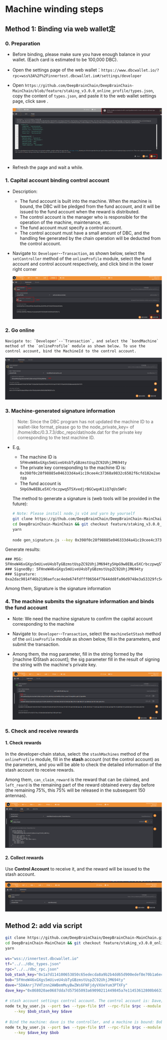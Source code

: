 # Machine winding steps

## Method 1: Binding via web wallet定

### 0. Preparation

+ Before binding, please make sure you have enough balance in your wallet. (Each card is estimated to be 100,000 DBC).
+ Open the settings page of the web wallet：`https://www.dbcwallet.io/?rpc=wss%3A%2F%2Finnertest.dbcwallet.io#/settings/developer`

+ Open `https://github.com/DeepBrainChain/DeepBrainChain-MainChain/blob/feature/staking_v3.0.0_online_profile/types.json`, copy the content of `types.json`, and paste it to the web wallet settings page, click save .

  ![](bonding_machine.assets/火狐截图_2021-06-01T08-25-33.414Z.png)

+ Refresh the page and wait a while.

### 1. Capital account binding control account

+ Description:

  +  The fund account is built into the machine. When the machine is bound, the DBC will be pledged from the fund account, and it will be issued to the fund account when the reward is distributed.
  + The control account is the manager who is responsible for the operation of the machine, maintenance, etc.
  + The fund account must specify a control account.
  + The control account must have a small amount of DBC, and the handling fee generated by the chain operation will be deducted from the control account.

+ Navigate to: `Developer`--`Transaction`, as shown below, select the `setController` method of the `onlineProfile` module, select the fund account and control account respectively, and click bind in the lower right corner

  ![image-20210621162810500](bonding_machine.assets/image-20210621162810500.png)
### 2. Go online

	Navigate to: `Developer`--`Transaction`, and select the `bondMachine` method of the `onlineProfile` module as shown below. To use the control account, bind the MachineId to the control account.

![image-20210621164107038](bonding_machine.assets/image-20210621164107038.png)

### 3. Machine-generated signature information

> Note: Since the DBC program has not updated the machine ID to a wallet-like format, please go to the node_private_key= of /home/dbc/0.3.7.3/dbc_repo/dat/node.dat for the private key corresponding to the test machine ID.

+ E.g,

  + The machine ID is `5FHneW46xGXgs5mUiveU4sbTyGBzmstUspZC92UhjJM694ty`
  + The private key corresponding to the machine ID is: `0x398f0c28f98885e046333d4a41c19cee4c37368a9832c6502f6cfd182e2aef89`
  + The fund account is `5HpG9w8EBLe5XCrbczpwq5TSXvedjrBGCwqxK1iQ7qUsSWFc`

  The method to generate a signature is (web tools will be provided in the future):

  ```bash
  # Note: Please install node.js v14 and yarn by yourself
  git clone https://github.com/DeepBrainChain/DeepBrainChain-MainChain.git
  cd DeepBrainChain-MainChain && git checkout feature/staking_v3.0.0_online_profile && cd scripts/test_script
  yarn
  
  node gen_signature.js --key 0x398f0c28f98885e046333d4a41c19cee4c37368a9832c6502f6cfd182e2aef89 --msg "5FHneW46xGXgs5mUiveU4sbTyGBzmstUspZC92UhjJM694ty5HpG9w8EBLe5XCrbczpwq5TSXvedjrBGCwqxK1iQ7qUsSWFc"
  ```

Generate results:

```
### MSG: 5FHneW46xGXgs5mUiveU4sbTyGBzmstUspZC92UhjJM694ty5HpG9w8EBLe5XCrbczpwq5TSXvedjrBGCwqxK1iQ7qUsSWFc
### SignedBy: 5FHneW46xGXgs5mUiveU4sbTyGBzmstUspZC92UhjJM694ty
### Signature: 0xa2dac9014f46b2190aefcac4ede674fdfff06564f7644dd8fa96d9748e3a53329fc5c028651a756e5e287927ea0d20fafb3fa8264dd8be46108b26a387915182
```

Among them, Signature is the signature information

### 4. The machine submits the signature information and binds the fund account

+ Note: We need the machine signature to confirm the capital account corresponding to the machine

+ Navigate to: `Developer`--`Transaction`, select the `machineSetStash` method of the `onlineProfile` module as shown below, fill in the parameters, and submit the transaction.

+ Among them, the msg parameter, fill in the string formed by the [machine IDStash account]; the sig parameter fill in the result of signing the string with the machine's private key.

  ![image-20210622151757950](bonding_machine.assets/image-20210622151757950.png)





### 5. Check and receive rewards

#### 1. Check rewards

In the developer-chain status, select: the `stashMachines` method of the `onlineProfile` module, fill in the **stash** account (not the control account) as the parameters, and you will be able to check the detailed information of the stash account to receive rewards.

Among them, `can_claim_reward` is the reward that can be claimed, and `left_reard` is the remaining part of the reward obtained every day before (the remaining 75%, this 75% will be released in the subsequent 150 antennas).

![image-20210623143656481](bonding_machine.assets/image-20210623143656481.png)

#### 2. Collect rewards

Use **Control Account** to receive it, and the reward will be issued to the stash account.

![image-20210623144049700](bonding_machine.assets/image-20210623144049700.png)

## Method 2: add via script

```bash
git clone https://github.com/DeepBrainChain/DeepBrainChain-MainChain.git
cd DeepBrainChain-MainChain && git checkout feature/staking_v3.0.0_online_profile && cd scripts/test_script
yarn

ws="wss://innertest.dbcwallet.io"
tf="../../dbc_types.json"
rpc="../../dbc_rpc.json"
bob_stash_key="0x1a7d114100653850c65edecda8a9b2b4dd65d900edef8e70b1a6ecdcda967056"
bob="5FHneW46xGXgs5mUiveU4sbTyGBzmstUspZC92UhjJM694ty"
dave="5DAAnrj7VHTznn2AWBemMuyBwZWs6FNFjdyVXUeYum3PTXFy"
dave_key="0x868020ae0687dda7d57565093a69090211449845a7e11453612800b663307246"

# stash account settings control account. The control account is: Dave; the machine ID is Bob; the machine stash account is BobStash:
node tx_by_user.js --port $ws --type-file $tf --rpc-file $rpc --module onlineProfile --func setController \
    --key $bob_stash_key $dave

# Bind the machine: dave is the controller, and a machine is bound: Bob, and the beneficiary account is BobStash
node tx_by_user.js --port $ws --type-file $tf --rpc-file $rpc --module onlineProfile --func bondMachine \
    --key $dave_key $bob
```